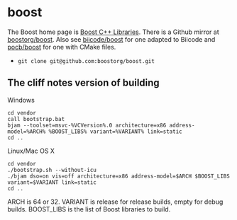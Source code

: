 # boost

The Boost home page is [Boost C++ Libraries](http://www.boost.org/). There is a Github mirror at [boostorg/boost](https://github.com/boostorg/boost). Also see [biicode/boost](https://github.com/biicode/boost) for one adapted to Biicode and [pocb/boost](https://github.com/pocb/boost) for one with CMake files.

- `git clone git@github.com:boostorg/boost.git`

## The cliff notes version of building

Windows

```
cd vendor
call bootstrap.bat
bjam --toolset=msvc-%VCVersion%.0 architecture=x86 address-model=%ARCH% %BOOST_LIBS% variant=%VARIANT% link=static
cd ..
```

Linux/Mac OS X

```
cd vendor
./bootstrap.sh --without-icu
./bjam dso=on vis=off architecture=x86 address-model=$ARCH $BOOST_LIBS variant=$VARIANT link=static
cd ..
```

ARCH is 64 or 32. VARIANT is release for release builds, empty for debug builds. BOOST_LIBS is the list of Boost libraries to build.
